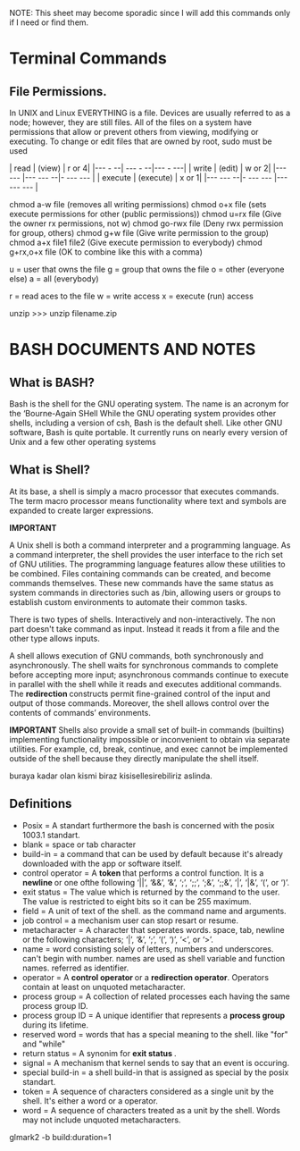 NOTE: This sheet may become sporadic since I will add this commands only if I need or find them.

# Terminal Commands

## File Permissions.

In UNIX and Linux EVERYTHING is a file. 
Devices are usually referred to as a node; however, they are still files. All of the files  on a system have permissions that allow or prevent others from viewing, modifying or  executing. 
To change or edit files that are owned by root, sudo must be used 

| read | (view) | r or 4|
|--- - --| ---  - --|--- - ---|
| write | (edit) | w or 2|
|--- --- |--- --- --|- --- ---  |
| execute | (execute) | x or 1| 
|--- --- --|- --- --- |--- --- --- |

chmod a-w file (removes all writing permissions) 
chmod o+x file (sets execute permissions for other (public permissions)) 
chmod u=rx file        (Give the owner rx permissions, not w) 
chmod go-rwx file      (Deny rwx permission for group, others) 
chmod g+w file         (Give write permission to the group) 
chmod a+x file1 file2  (Give execute permission to everybody) 
chmod g+rx,o+x file    (OK to combine like this with a comma) 

u = user that owns the file 
g = group that owns the file 
o = other (everyone else) 
a = all (everybody) 

r = read aces to the file 
w = write access 
x = execute (run) access  


unzip >>> unzip filename.zip





# BASH DOCUMENTS AND NOTES


## What is BASH?

Bash is the shell for the GNU operating system. 
The name is an acronym for the ‘Bourne-Again SHell 
While the GNU operating system provides other shells, including a version of csh, Bash is the default shell. Like other GNU software, Bash is quite portable. It currently runs on nearly every version of Unix and a few other operating systems 

## What is Shell?
At its base, a shell is simply a macro processor that executes commands. The term macro processor means functionality where text and symbols are expanded to create larger expressions.  

<b> IMPORTANT </b>

A Unix shell is both a command interpreter and a programming language. As a command interpreter, the shell provides the user interface to the rich set of GNU utilities. The programming language features allow these utilities to be combined. Files containing commands can be created, and become commands themselves. These new commands have the same status as system commands in directories such as /bin, allowing users or groups to establish custom environments to automate their common tasks.  

There is two types of shells. Interactively and non-interactively. The non part doesn't take command as input. Instead it reads it from a file and the other type allows inputs.

A shell allows execution of GNU commands, both synchronously and asynchronously. The shell waits for synchronous commands to complete before accepting more input; asynchronous commands continue to execute in parallel with the shell while it reads and executes additional commands.  The <b>redirection </b>  constructs permit fine-grained control of the input and output of those commands. Moreover, the shell allows control over the contents of commands’ environments.  

<b> IMPORTANT </b>
Shells also provide a small set of built-in commands (builtins) implementing functionality impossible or inconvenient to obtain via separate utilities. For example, cd, break, continue, and exec cannot be implemented outside of the shell because they directly manipulate the shell itself. 


buraya kadar olan kismi biraz kisisellesirebiliriz aslinda.


## Definitions

- Posix = A standart furthermore the bash is concerned with the posix 1003.1 standart.
- blank = space or tab character
- build-in = a command that can be used by default because it's already downloaded with the app or software itself.
- control operator = A <b> token </b> that performs a control function. It is a <b> newline </b> or one ofthe following ‘||’, ‘&&’, ‘&’, ‘;’, ‘;;’, ‘;&’, ‘;;&’, ‘|’, ‘|&’, ‘(’, or ‘)’. 
- exit status = The value which is returned by the command to the user. The value is restricted to eight bits so it can be 255 maximum.
- field = A unit of text of the shell. as the command name and arguments. 
- job control = a mechanism user can stop resart or resume.
- metacharacter = A character that seperates words. space, tab, newline or the following characters; ‘|’, ‘&’, ‘;’, ‘(’, ‘)’, ‘<’, or ‘>’. 
- name = word consisting solely of letters, numbers and underscores. can't begin with number. names are used as shell variable and function names. referred as identifier.
- operator = A <b> control operator </b> or a <b> redirection operator</b>. Operators contain at least on unquoted metacharacter.
- process group = A collection of related processes each having the same process group ID. 
- process group ID = A unique identifier that represents a <b> process group</b> during its lifetime. 
- reserved word = words that has a special meaning to the shell. like "for" and "while"
- return status = A synonim for <b> exit status </b>. 
-  signal = A mechanism that kernel sends to say that an event is occuring.
- special build-in = a shell build-in that is assigned as special by the posix standart.
- token = A sequence of characters considered as a single unit by the shell. It's either a word or a operator.
- word = A sequence of characters treated as a unit by the shell. Words may not include unquoted metacharacters. 









glmark2 -b build:duration=1





























